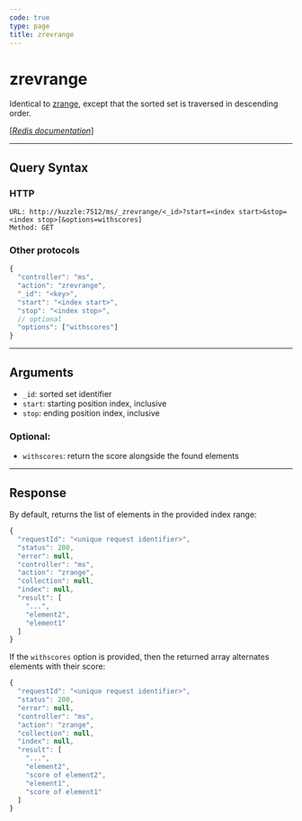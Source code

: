 ```yaml
---
code: true
type: page
title: zrevrange
---
```


# zrevrange



Identical to [zrange](/core/2/api/controllers/memory-storage/zrange), except that the sorted set is traversed in descending order.

[[_Redis documentation_]](https://redis.io/commands/zrevrange)

---

## Query Syntax

### HTTP

```http
URL: http://kuzzle:7512/ms/_zrevrange/<_id>?start=<index start>&stop=<index stop>[&options=withscores]
Method: GET
```

### Other protocols

```js
{
  "controller": "ms",
  "action": "zrevrange",
  "_id": "<key>",
  "start": "<index start>",
  "stop": "<index stop>",
  // optional
  "options": ["withscores"]
}
```

---

## Arguments

- `_id`: sorted set identifier
- `start`: starting position index, inclusive
- `stop`: ending position index, inclusive

### Optional:

- `withscores`: return the score alongside the found elements

---

## Response

By default, returns the list of elements in the provided index range:

```js
{
  "requestId": "<unique request identifier>",
  "status": 200,
  "error": null,
  "controller": "ms",
  "action": "zrange",
  "collection": null,
  "index": null,
  "result": [
    "...",
    "element2",
    "element1"
  ]
}
```

If the `withscores` option is provided, then the returned array alternates elements with their score:

```js
{
  "requestId": "<unique request identifier>",
  "status": 200,
  "error": null,
  "controller": "ms",
  "action": "zrange",
  "collection": null,
  "index": null,
  "result": [
    "...",
    "element2",
    "score of element2",
    "element1",
    "score of element1"
  ]
}
```

